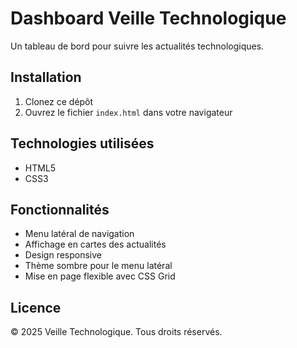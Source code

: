 # Dashboard Veille Technologique

Un tableau de bord pour suivre les actualités technologiques.

## Installation

1. Clonez ce dépôt
2. Ouvrez le fichier `index.html` dans votre navigateur

## Technologies utilisées

- HTML5
- CSS3

## Fonctionnalités

- Menu latéral de navigation
- Affichage en cartes des actualités
- Design responsive
- Thème sombre pour le menu latéral
- Mise en page flexible avec CSS Grid

## Licence

© 2025 Veille Technologique. Tous droits réservés.
